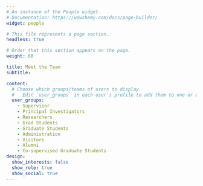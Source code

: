 ```yaml
---
# An instance of the People widget.
# Documentation: https://wowchemy.com/docs/page-builder/
widget: people

# This file represents a page section.
headless: true

# Order that this section appears on the page.
weight: 68

title: Meet the Team
subtitle:

content:
  # Choose which groups/teams of users to display.
  #   Edit `user_groups` in each user's profile to add them to one or more of these groups.
  user_groups:
    - Supervisor
    - Principal Investigators
    - Researchers
    - Grad Students
    - Graduate Students
    - Administration
    - Visitors
    - Alumni
    - Co-supervised Graduate Students
design:
  show_interests: false
  show_role: true
  show_social: true
---
```

